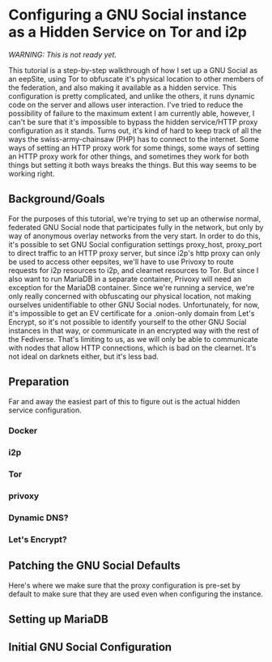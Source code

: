 Configuring a GNU Social instance as a Hidden Service on Tor and i2p
====================================================================

*WARNING: This is not ready yet.*

This tutorial is a step-by-step walkthrough of how I set up a GNU Social
as an eepSite, using Tor to obfuscate it's physical location to other members of
the federation, and also making it available as a hidden service. This
configuration is pretty complicated, and unlike the others, it runs dynamic code
on the server and allows user interaction. I've tried to reduce the possibility
of failure to the maximum extent I am currently able, however, I can't be sure
that it's impossible to bypass the hidden service/HTTP proxy configuration
as it stands. Turns out, it's kind of hard to keep track of all the ways the
swiss-army-chainsaw (PHP) has to connect to the internet. Some ways of setting
an HTTP proxy work for some things, some ways of setting an HTTP proxy work for
other things, and sometimes they work for both things but setting it both ways
breaks the things. But this way seems to be working right.

Background/Goals
----------------

For the purposes of this tutorial, we're trying to set up an otherwise normal,
federated GNU Social node that participates fully in the network, but only by
way of anonymous overlay networks from the very start. In order to do this, it's
possible to set GNU Social configuration settings proxy\_host, proxy\_port to
direct traffic to an HTTP proxy server, but since i2p's http proxy can only be
used to access other eepsites, we'll have to use Privoxy to route requests for
i2p resources to i2p, and clearnet resources to Tor. But since I also want to
run MariaDB in a separate container, Privoxy will need an exception for the
MariaDB container. Since we're running a service, we're only really concerned
with obfuscating our physical location, not making ourselves unidentifiable to
other GNU Social nodes. Unfortunately, for now, it's impossible to get an EV
certificate for a .onion-only domain from Let's Encrypt, so it's not possible
to identify yourself to the other GNU Social instances in that way, or
communicate in an encrypted way with the rest of the Fediverse. That's limiting
to us, as we will only be able to communicate with nodes that allow HTTP
connections, which is bad on the clearnet. It's not ideal on darknets either,
but it's less bad.

Preparation
-----------

Far and away the easiest part of this to figure out is the actual hidden service
configuration.

### Docker

### i2p

### Tor

### privoxy

### Dynamic DNS?

### Let's Encrypt?

Patching the GNU Social Defaults
--------------------------------

Here's where we make sure that the proxy configuration is pre-set by default to
make sure that they are used even when configuring the instance.


Setting up MariaDB
------------------

Initial GNU Social Configuration
--------------------------------

